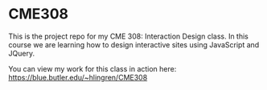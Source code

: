 # CME308
This is the project repo for my CME 308: Interaction Design class. In this course we are learning how to design interactive sites using JavaScript and JQuery.

You can view my work for this class in action here: https://blue.butler.edu/~hlingren/CME308
